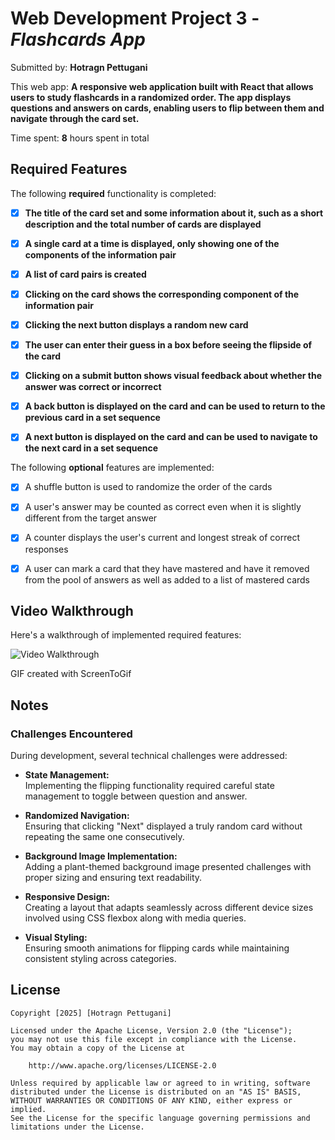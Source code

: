 # Web Development Project 3 - *Flashcards App*

Submitted by: **Hotragn Pettugani**

This web app: **A responsive web application built with React that allows users to study flashcards in a randomized order. The app displays questions and answers on cards, enabling users to flip between them and navigate through the card set.**

Time spent: **8** hours spent in total

## Required Features

The following **required** functionality is completed:

- [x] **The title of the card set and some information about it, such as a short description and the total number of cards are displayed**
- [x] **A single card at a time is displayed, only showing one of the components of the information pair**
- [x] **A list of card pairs is created**
- [x] **Clicking on the card shows the corresponding component of the information pair**
- [x] **Clicking the next button displays a random new card**

- [x] **The user can enter their guess in a box before seeing the flipside of the card**
- [x] **Clicking on a submit button shows visual feedback about whether the answer was correct or incorrect**
- [x] **A back button is displayed on the card and can be used to return to the previous card in a set sequence**
- [x] **A next button is displayed on the card and can be used to navigate to the next card in a set sequence**

The following **optional** features are implemented:

- [x] A shuffle button is used to randomize the order of the cards
- [x] A user's answer may be counted as correct even when it is slightly different from the target answer
- [x] A counter displays the user's current and longest streak of correct responses
- [x] A user can mark a card that they have mastered and have it removed from the pool of answers as well as added to a list of mastered cards


## Video Walkthrough

Here's a walkthrough of implemented required features:

<img src='[https://submissions.us-east-1.linodeobjects.com/web102/ghukp_6w.gif](https://submissions.us-east-1.linodeobjects.com/web102/o6ocM6Zs.gif)' title='Video Walkthrough' width='' alt='Video Walkthrough' />

<!-- Replace this with whatever GIF tool you used! -->
GIF created with ScreenToGif  
<!-- Recommended tools:
[Kap](https://getkap.co/) for macOS
[ScreenToGif](https://www.screentogif.com/) for Windows
[peek](https://github.com/phw/peek) for Linux. -->

## Notes

### Challenges Encountered

During development, several technical challenges were addressed:

- **State Management:**  
  Implementing the flipping functionality required careful state management to toggle between question and answer.

- **Randomized Navigation:**  
  Ensuring that clicking "Next" displayed a truly random card without repeating the same one consecutively.

- **Background Image Implementation:**  
  Adding a plant-themed background image presented challenges with proper sizing and ensuring text readability.

- **Responsive Design:**  
  Creating a layout that adapts seamlessly across different device sizes involved using CSS flexbox along with media queries.

- **Visual Styling:**  
  Ensuring smooth animations for flipping cards while maintaining consistent styling across categories.

## License

    Copyright [2025] [Hotragn Pettugani]

    Licensed under the Apache License, Version 2.0 (the "License");
    you may not use this file except in compliance with the License.
    You may obtain a copy of the License at

        http://www.apache.org/licenses/LICENSE-2.0

    Unless required by applicable law or agreed to in writing, software
    distributed under the License is distributed on an "AS IS" BASIS,
    WITHOUT WARRANTIES OR CONDITIONS OF ANY KIND, either express or implied.
    See the License for the specific language governing permissions and
    limitations under the License.
